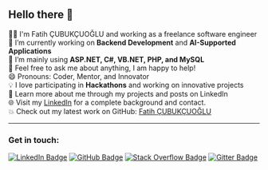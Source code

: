 ## Hello there 👋

👨‍💻 I'm Fatih ÇUBUKÇUOĞLU and working as a freelance software engineer  
🔭 I’m currently working on **Backend Development** and **AI-Supported Applications**  
🌱 I’m mainly using **ASP.NET, C#, VB.NET, PHP, and MySQL**  
💬 Feel free to ask me about anything, I am happy to help!  
😄 Pronouns: Coder, Mentor, and Innovator  
💡 I love participating in **Hackathons** and working on innovative projects  
👨 Learn more about me through my projects and posts on LinkedIn  
🌐 Visit my [LinkedIn](https://www.linkedin.com/in/fatih-cubukcuoglu) for a complete background and contact.  
💥 Check out my latest work on GitHub: [Fatih ÇUBUKÇUOĞLU](https://github.com/fatihcubukcuoglu)

---

### Get in touch:

[![LinkedIn Badge](https://img.shields.io/badge/-LinkedIn-blue?style=flat-square&logo=Linkedin&logoColor=white)](https://www.linkedin.com/in/fatih-cubukcuoglu)
[![GitHub Badge](https://img.shields.io/badge/-GitHub-black?style=flat-square&logo=github)](https://github.com/fatihcubukcuoglu)
[![Stack Overflow Badge](https://img.shields.io/badge/-Stack%20Overflow-orange?style=flat-square&logo=stackoverflow&logoColor=white)](https://stackoverflow.com/users/yourprofile)
[![Gitter Badge](https://img.shields.io/badge/-Gitter-46BC99?style=flat-square&logo=gitter&logoColor=white)](https://gitter.im/yourprofile)

